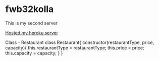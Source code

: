 # fwb32kolla

This is my second server

[Hosted my heroku server](https://fwb32kolla.herokuapp.com/)

Class - Restaurant class Restaurant{ 
constructor(restaurantType, price, capacity){ 
this.restaurantType = restaurantType; 
this.price = price; 
this.capacity = capacity; 
} }
